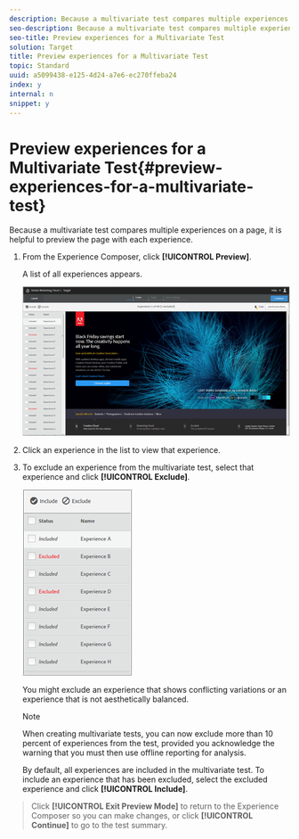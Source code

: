 ```yaml
---
description: Because a multivariate test compares multiple experiences on a page, it is helpful to preview the page with each experience.
seo-description: Because a multivariate test compares multiple experiences on a page, it is helpful to preview the page with each experience.
seo-title: Preview experiences for a Multivariate Test
solution: Target
title: Preview experiences for a Multivariate Test
topic: Standard
uuid: a5099438-e125-4d24-a7e6-ec270ffeba24
index: y
internal: n
snippet: y
---
```


# Preview experiences for a Multivariate Test{#preview-experiences-for-a-multivariate-test}

Because a multivariate test compares multiple experiences on a page, it is helpful to preview the page with each experience.

1. From the Experience Composer, click **[!UICONTROL Preview]**.

   A list of all experiences appears.

   ![](assets/preview.png)

1. Click an experience in the list to view that experience.

1. To exclude an experience from the multivariate test, select that experience and click **[!UICONTROL Exclude]**.

   ![](assets/excludeexperience.png)

   You might exclude an experience that shows conflicting variations or an experience that is not aesthetically balanced.

   >[!NOTE]
   >
   >When creating multivariate tests, you can now exclude more than 10 percent of experiences from the test, provided you acknowledge the warning that you must then use offline reporting for analysis.

   By default, all experiences are included in the multivariate test. To include an experience that has been excluded, select the excluded experience and click **[!UICONTROL Include]**. 
>Click **[!UICONTROL Exit Preview Mode]** to return to the Experience Composer so you can make changes, or click **[!UICONTROL Continue]** to go to the test summary. 

